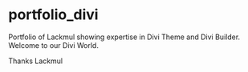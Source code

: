 # portfolio_divi
Portfolio of Lackmul showing expertise in Divi Theme and Divi Builder.
Welcome to our Divi World.

Thanks 
Lackmul
